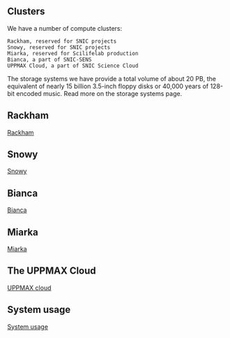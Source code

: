 

## Clusters


We have a number of compute clusters:

    Rackham, reserved for SNIC projects
    Snowy, reserved for SNIC projects
    Miarka, reserved for Scilifelab production
    Bianca, a part of SNIC-SENS
    UPPMAX Cloud, a part of SNIC Science Cloud

The storage systems we have provide a total volume of about 20 PB, the equivalent of nearly 15 billion 3.5-inch floppy disks or 40,000 years of 128-bit encoded music. Read more on the storage systems page.


## Rackham
[Rackham](https://www.uppmax.uu.se/resources/systems/the-rackham-cluster/)

## Snowy
[Snowy](https://www.uppmax.uu.se/resources/systems/the-snowy-cluster/)

## Bianca
[Bianca](https://www.uppmax.uu.se/resources/systems/the-bianca-cluster/)

## Miarka
[Miarka](https://www.uppmax.uu.se/resources/systems/miarka-cluster/)

## The UPPMAX Cloud
[UPPMAX cloud](https://www.uppmax.uu.se/resources/systems/the-uppmax-cloud/)

## System usage
[System usage](https://www.uppmax.uu.se/resources/system-usage/)

